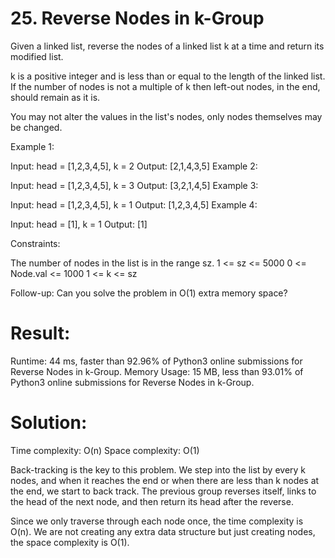 # 25. Reverse Nodes in k-Group

Given a linked list, reverse the nodes of a linked list k at a time and return its modified list.

k is a positive integer and is less than or equal to the length of the linked list. If the number of nodes is not a multiple of k then left-out nodes, in the end, should remain as it is.

You may not alter the values in the list's nodes, only nodes themselves may be changed.

Example 1:

Input: head = [1,2,3,4,5], k = 2
Output: [2,1,4,3,5]
Example 2:

Input: head = [1,2,3,4,5], k = 3
Output: [3,2,1,4,5]
Example 3:

Input: head = [1,2,3,4,5], k = 1
Output: [1,2,3,4,5]
Example 4:

Input: head = [1], k = 1
Output: [1]

Constraints:

The number of nodes in the list is in the range sz.
1 <= sz <= 5000
0 <= Node.val <= 1000
1 <= k <= sz

Follow-up: Can you solve the problem in O(1) extra memory space?

# Result:

Runtime: 44 ms, faster than 92.96% of Python3 online submissions for Reverse Nodes in k-Group.
Memory Usage: 15 MB, less than 93.01% of Python3 online submissions for Reverse Nodes in k-Group.

# Solution:

Time complexity: O(n)
Space complexity: O(1)

Back-tracking is the key to this problem. We step into the list by every k nodes, and when it reaches the end or when there are less than k nodes at the end, we start to back track. The previous group reverses itself, links to the head of the next node, and then return its head after the reverse.

Since we only traverse through each node once, the time complexity is O(n). We are not creating any extra data structure but just creating nodes, the space complexity is O(1).
